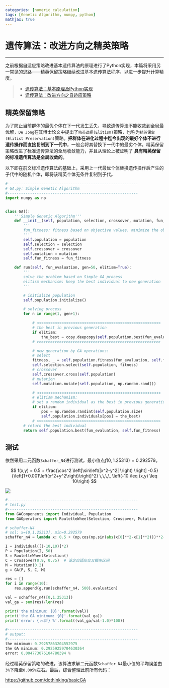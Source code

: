 ```yaml
---
categories: [numeric calculation]
tags: [Genetic Algorithm, numpy, python]
mathjax: true
---
```


# 遗传算法：改进方向之精英策略


---

之前根据自适应策略改进基本遗传算法的原理进行了Python实现，本篇将采用另一常见的思路——精英保留策略继续改进基本遗传算法程序，以进一步提升计算精度。

> - [遗传算法：基本原理及Python实现](2018-10-21-遗传算法：基本原理及Python实现.md)
> - [遗传算法：改进方向之自适应策略](2018-10-25-遗传算法：改进方向之自适应策略.md)

## 精英保留策略

为了防止当前群体的最优个体在下一代发生丢失，导致遗传算法不能收敛到全局最优解，`De Jong`在其博士论文中提出了`精英选择(Elitism)`策略，也称为`精英保留(Elitist Preservation)`策略。**把群体在进化过程中迄今出现的最好个体不进行遗传操作而直接复制到下一代中**，一般会将其替换下一代中的最劣个体。精英保留策略改进了标准遗传算法的全局收敛能力，并且从理论上被证明了 **具有精英保留的标准遗传算法是全局收敛的**。

以下即在前文标准遗传算法的基础上，采用上一代最优个体替换遗传操作后产生的子代中的随机个体，即将该精英个体无条件复制到子代。

```python
#----------------------------------------------------------
# GA.py: Simple Genetic Algorithm
#----------------------------------------------------------
import numpy as np


class GA():
    '''Simple Genetic Algorithm'''
    def __init__(self, population, selection, crossover, mutation, fun_fitness=lambda x:np.arctan(-x)+np.pi):
        '''
        fun_fitness: fitness based on objective values. minimize the objective by default
        '''
        self.population = population
        self.selection = selection
        self.crossover = crossover
        self.mutation = mutation
        self.fun_fitness = fun_fitness

    def run(self, fun_evaluation, gen=50, elitism=True):
        '''
        solve the problem based on Simple GA process
        elitism mechanism: keep the best individual to new generation
        '''

        # initialize population
        self.population.initialize()

        # solving process
        for n in range(1, gen+1):

            # <<<<<<<<<<<<<<<<<<<<<<<<<<<<<<<<<<<<<<<<<<<<<<<<<<<<<<<
            # the best in previous generation
            if elitism:
                the_best = copy.deepcopy(self.population.best(fun_evaluation, self.fun_fitness))
            # >>>>>>>>>>>>>>>>>>>>>>>>>>>>>>>>>>>>>>>>>>>>>>>>>>>>>>>

            # new generation by GA operations:
            # select
            fitness, _ = self.population.fitness(fun_evaluation, self.fun_fitness)
            self.selection.select(self.population, fitness)
            # crossover
            self.crossover.cross(self.population)
            # mutation
            self.mutation.mutate(self.population, np.random.rand())

            # <<<<<<<<<<<<<<<<<<<<<<<<<<<<<<<<<<<<<<<<<<<<<<<<<<<<<<<
            # elitism mechanism: 
            # set a random individual as the best in previous generation
            if elitism:
                pos = np.random.randint(self.population.size)
                self.population.individuals[pos] = the_best)
            # >>>>>>>>>>>>>>>>>>>>>>>>>>>>>>>>>>>>>>>>>>>>>>>>>>>>>>>
        # return the best individual
        return self.population.best(fun_evaluation, self.fun_fitness)
```

## 测试

依然采用二元函数`Schaffer_N4`进行测试，最小值点$f(0,1.25313)=0.292579$。

$$
f(x,y) = 0.5 + \frac{\cos^2 \left[\sin\left(|x^2-y^2| \right) \right] -0.5}{\left[1+0.001\left(x^2+y^2\right)\right]^2} \,\,\,\, \left(-10 \leq (x,y) \leq 10\right)
$$

![](images/2018-10-21-01.jpg)


```python
#----------------------------------------------------------
# test.py
#----------------------------------------------------------
from GAComponents import Individual, Population
from GAOperators import RouletteWheelSelection, Crossover, Mutation

# schaffer-N4
# sol: x=[0,1.25313], min=0.292579
schaffer_n4 = lambda x: 0.5 + (np.cos(np.sin(abs(x[0]**2-x[1]**2)))**2-0.5) / (1.0+0.001*(x[0]**2+x[1]**2))**2  

I = Individual([(-10,10)]*2)
P = Population(I, 50)
S = RouletteWheelSelection()
C = Crossover(0.9, 0.75)  # 设定自适应交叉概率区间
M = Mutation(0.2)
g = GA(P, S, C, M)

res = []
for i in range(10):
    res.append(g.run(schaffer_n4, 500).evaluation)

val = schaffer_n4([0,1.25313])
val_ga = sum(res)/len(res)

print('the minimum: {0}'.format(val))
print('the GA minimum: {0}'.format(val_ga))
print('error: {:<3f} %'.format((val_ga/val-1.0)*100))

#----------------------------------------------------------
# output:
#----------------------------------------------------------
the minimum: 0.29257863204552975
the GA minimum: 0.29259259704630364
error: 0.004773076104780394 %
```

经过精英保留策略的改进，该算法求解二元函数`Schaffer_N4`最小值的平均误差由`3%`下降至`0.005%`左右。最后，综合整理此前所有代码：

https://github.com/dothinking/basicGA